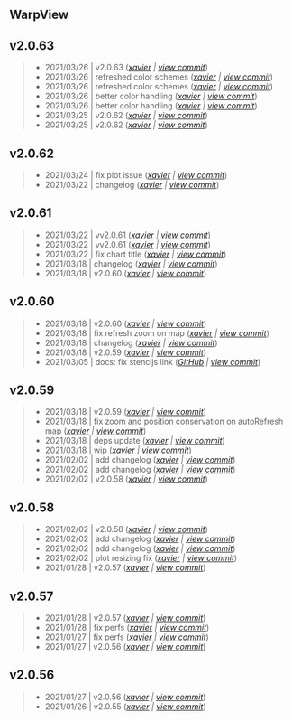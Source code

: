 WarpView
---

## v2.0.63

> +  2021/03/26  | v2.0.63  (*[xavier](marin.xavier@gmail.com) | [view commit](https://github.com/senx/warpview/commit/bf545634a61027dd3dceb2928e9a7d157bf73700)*)
> +  2021/03/26  | refreshed color schemes  (*[xavier](marin.xavier@gmail.com) | [view commit](https://github.com/senx/warpview/commit/22418e46f416ed635dc8a1f93562efc10b61020b)*)
> +  2021/03/26  | refreshed color schemes  (*[xavier](marin.xavier@gmail.com) | [view commit](https://github.com/senx/warpview/commit/ab3a62fa697d147504212286ee8d2f7d8c1fa829)*)
> +  2021/03/26  | better color handling  (*[xavier](marin.xavier@gmail.com) | [view commit](https://github.com/senx/warpview/commit/a2aeee9db5791cc91c3b85289b2a8e8f27ac0f66)*)
> +  2021/03/26  | better color handling  (*[xavier](marin.xavier@gmail.com) | [view commit](https://github.com/senx/warpview/commit/0a24637de85d459bf6e0ece5a60c23cc5e5c3aa0)*)
> +  2021/03/25  | v2.0.62  (*[xavier](marin.xavier@gmail.com) | [view commit](https://github.com/senx/warpview/commit/be3d8467eab828125f0c3c32a567bbf64cf94d58)*)
> +  2021/03/25  | v2.0.62  (*[xavier](marin.xavier@gmail.com) | [view commit](https://github.com/senx/warpview/commit/5c36bbc0abe3d2c35843c5a0db05e67cf4f07c61)*)

## v2.0.62

> +  2021/03/24  | fix plot issue  (*[xavier](marin.xavier@gmail.com) | [view commit](https://github.com/senx/warpview/commit/8cefb908c9b7fd9e2fad2fb57104eda8b5f5125a)*)
> +  2021/03/22  | changelog  (*[xavier](marin.xavier@gmail.com) | [view commit](https://github.com/senx/warpview/commit/20975d7984f04d3743510916ac5fd5db1ab4929d)*)

## v2.0.61

> +  2021/03/22  | vv2.0.61  (*[xavier](marin.xavier@gmail.com) | [view commit](https://github.com/senx/warpview/commit/1001e92a2f97365c2a68d0eb576d8fb1b0854747)*)
> +  2021/03/22  | vv2.0.61  (*[xavier](marin.xavier@gmail.com) | [view commit](https://github.com/senx/warpview/commit/14ec284546fe8567682e76fb67ab7efbc4c727bf)*)
> +  2021/03/22  | fix chart title  (*[xavier](marin.xavier@gmail.com) | [view commit](https://github.com/senx/warpview/commit/9d2cf7d116e778845e3c21b400f370b20f005284)*)
> +  2021/03/18  | changelog  (*[xavier](marin.xavier@gmail.com) | [view commit](https://github.com/senx/warpview/commit/5765dca3e070a8d6cc21050f008e43ffa2ebfc1f)*)
> +  2021/03/18  | v2.0.60  (*[xavier](marin.xavier@gmail.com) | [view commit](https://github.com/senx/warpview/commit/3b4d93e7bef9fa6425b434aa845015777f342067)*)

## v2.0.60

> +  2021/03/18  | v2.0.60  (*[xavier](marin.xavier@gmail.com) | [view commit](https://github.com/senx/warpview/commit/03300c39987f091b62db7ac7520c0cc99f238af4)*)
> +  2021/03/18  | fix refresh zoom on map  (*[xavier](marin.xavier@gmail.com) | [view commit](https://github.com/senx/warpview/commit/850496abf9bdf023c7cbaec9410dd905526ad918)*)
> +  2021/03/18  | changelog  (*[xavier](marin.xavier@gmail.com) | [view commit](https://github.com/senx/warpview/commit/b027b696781cfd8fa7421f66acc4c46a9b7953ae)*)
> +  2021/03/18  | v2.0.59  (*[xavier](marin.xavier@gmail.com) | [view commit](https://github.com/senx/warpview/commit/a7bc039825edf5da4581d848d1fd5b5a890f2394)*)
> +  2021/03/05  | docs: fix stencijs link  (*[GitHub](noreply@github.com) | [view commit](https://github.com/senx/warpview/commit/88f61f9efe22256e564299e3892d7761179349da)*)

## v2.0.59

> +  2021/03/18  | v2.0.59  (*[xavier](marin.xavier@gmail.com) | [view commit](https://github.com/senx/warpview/commit/dc1f01e0842dcc253bd2e3551127517b0fb2daba)*)
> +  2021/03/18  | fix zoom and position conservation on autoRefresh map  (*[xavier](marin.xavier@gmail.com) | [view commit](https://github.com/senx/warpview/commit/12bd08c2a09f2d398fee3223e2ad7f831e802a95)*)
> +  2021/03/18  | deps update  (*[xavier](marin.xavier@gmail.com) | [view commit](https://github.com/senx/warpview/commit/425d85e2a7934863d827661eee3a8a82b598a5da)*)
> +  2021/03/18  | wip  (*[xavier](marin.xavier@gmail.com) | [view commit](https://github.com/senx/warpview/commit/e322d3ef4ab725aee3168c4a700495b5dc6e0e8a)*)
> +  2021/02/02  | add changelog  (*[xavier](marin.xavier@gmail.com) | [view commit](https://github.com/senx/warpview/commit/2b6ed9464e3b8b5c9355f51ea3b55454e008ef4b)*)
> +  2021/02/02  | add changelog  (*[xavier](marin.xavier@gmail.com) | [view commit](https://github.com/senx/warpview/commit/949cd8943f76dbcb4b4196e86ad518db1d107e64)*)
> +  2021/02/02  | v2.0.58  (*[xavier](marin.xavier@gmail.com) | [view commit](https://github.com/senx/warpview/commit/f07f660fe6ed583a4fc8ebfecac5f720c5346a17)*)

## v2.0.58

> +  2021/02/02  | v2.0.58  (*[xavier](marin.xavier@gmail.com) | [view commit](https://github.com/senx/warpview/commit/82d7b98b2b704933ed150795e5db40368e3e0455)*)
> +  2021/02/02  | add changelog  (*[xavier](marin.xavier@gmail.com) | [view commit](https://github.com/senx/warpview/commit/e2fc59796c6f4eb6cfce70bf98d6fd2d3839784d)*)
> +  2021/02/02  | add changelog  (*[xavier](marin.xavier@gmail.com) | [view commit](https://github.com/senx/warpview/commit/32658ea5afe70deb0c64e5a90bbb48d72c8c8d3c)*)
> +  2021/02/02  | plot resizing fix  (*[xavier](marin.xavier@gmail.com) | [view commit](https://github.com/senx/warpview/commit/6cafb08d94f91ac765f5648b30935a5d34ade5a4)*)
> +  2021/01/28  | v2.0.57  (*[xavier](marin.xavier@gmail.com) | [view commit](https://github.com/senx/warpview/commit/87a5672ec57829d082617933fba4d2ab1ed74bb1)*)

## v2.0.57

> +  2021/01/28  | v2.0.57  (*[xavier](marin.xavier@gmail.com) | [view commit](https://github.com/senx/warpview/commit/a6a9395024ca6e9443bdd909ee48be0c135ac9f3)*)
> +  2021/01/28  | fix perfs  (*[xavier](marin.xavier@gmail.com) | [view commit](https://github.com/senx/warpview/commit/b10e6d9fd912f113994ad2d51ea7fa1ebd81c945)*)
> +  2021/01/27  | fix perfs  (*[xavier](marin.xavier@gmail.com) | [view commit](https://github.com/senx/warpview/commit/5392be088bd468e79d82ab29e653ebd152ea9a29)*)
> +  2021/01/27  | v2.0.56  (*[xavier](marin.xavier@gmail.com) | [view commit](https://github.com/senx/warpview/commit/0bd5651d2a08a926ee9b2ca94047f5f5d4308a5e)*)

## v2.0.56

> +  2021/01/27  | v2.0.56  (*[xavier](marin.xavier@gmail.com) | [view commit](https://github.com/senx/warpview/commit/fdd499cc1c7b9189f4461225356c29a90cd1d26c)*)
> +  2021/01/26  | v2.0.55  (*[xavier](marin.xavier@gmail.com) | [view commit](https://github.com/senx/warpview/commit/d532885b200cdb8c1a9086b0501319df59993710)*)


